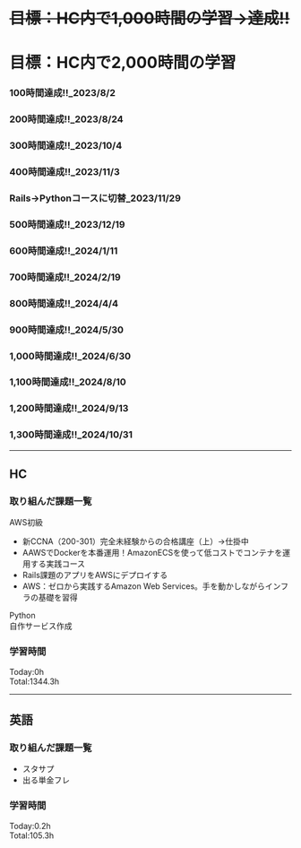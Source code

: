 # ~~目標：HC内で1,000時間の学習→達成!!~~
# 目標：HC内で2,000時間の学習
### 100時間達成!!_2023/8/2
### 200時間達成!!_2023/8/24
### 300時間達成!!_2023/10/4
### 400時間達成!!_2023/11/3
### Rails→Pythonコースに切替_2023/11/29
### 500時間達成!!_2023/12/19
### 600時間達成!!_2024/1/11
### 700時間達成!!_2024/2/19
### 800時間達成!!_2024/4/4
### 900時間達成!!_2024/5/30
### 1,000時間達成!!_2024/6/30
### 1,100時間達成!!_2024/8/10
### 1,200時間達成!!_2024/9/13
### 1,300時間達成!!_2024/10/31

------------------------------------------
## HC
### 取り組んだ課題一覧
AWS初級
- 新CCNA（200-301）完全未経験からの合格講座（上）→仕掛中
- AAWSでDockerを本番運用！AmazonECSを使って低コストでコンテナを運用する実践コース
- Rails課題のアプリをAWSにデプロイする
- AWS：ゼロから実践するAmazon Web Services。手を動かしながらインフラの基礎を習得

Python<br>
自作サービス作成

### 学習時間
Today:0h<br>
Total:1344.3h

------------------------------------------
## 英語
### 取り組んだ課題一覧
- スタサプ
- 出る単金フレ

### 学習時間
Today:0.2h<br>
Total:105.3h